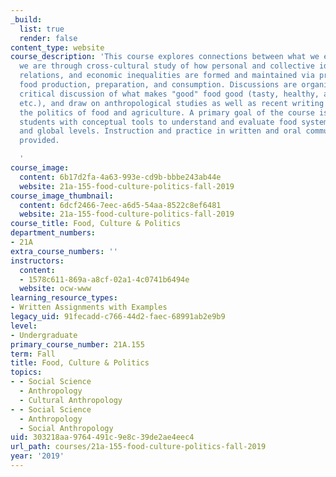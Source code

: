 ```yaml
---
_build:
  list: true
  render: false
content_type: website
course_description: 'This course explores connections between what we eat and who
  we are through cross-cultural study of how personal and collective identities, social
  relations, and economic inequalities are formed and maintained via practices of
  food production, preparation, and consumption. Discussions are organized around
  critical discussion of what makes "good" food good (tasty, healthy, authentic, ethical,
  etc.), and draw on anthropological studies as well as recent writing and films on
  the politics of food and agriculture. A primary goal of the course is to provide
  students with conceptual tools to understand and evaluate food systems at local
  and global levels. Instruction and practice in written and oral communication is
  provided.

  '
course_image:
  content: 6b17d2fa-4a63-993e-cd9b-bbbe243ab44e
  website: 21a-155-food-culture-politics-fall-2019
course_image_thumbnail:
  content: 6dcf2466-7eec-a6d5-54aa-8522c8ef6481
  website: 21a-155-food-culture-politics-fall-2019
course_title: Food, Culture & Politics
department_numbers:
- 21A
extra_course_numbers: ''
instructors:
  content:
  - 1578c611-869a-a8cf-02a1-4c0741b6494e
  website: ocw-www
learning_resource_types:
- Written Assignments with Examples
legacy_uid: 91fecadd-c766-44d2-faec-68991ab2e9b9
level:
- Undergraduate
primary_course_number: 21A.155
term: Fall
title: Food, Culture & Politics
topics:
- - Social Science
  - Anthropology
  - Cultural Anthropology
- - Social Science
  - Anthropology
  - Social Anthropology
uid: 303218aa-9764-491c-9e8c-39de2ae4eec4
url_path: courses/21a-155-food-culture-politics-fall-2019
year: '2019'
---
```

